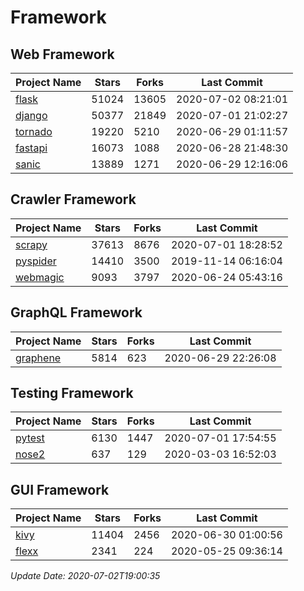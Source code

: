 # Framework

## Web Framework

| Project Name | Stars | Forks | Last Commit |
| ------------ | ----- | ----- | ----------- |
| [flask](https://github.com/pallets/flask) | 51024 | 13605 | 2020-07-02 08:21:01 |
| [django](https://github.com/django/django) | 50377 | 21849 | 2020-07-01 21:02:27 |
| [tornado](https://github.com/tornadoweb/tornado) | 19220 | 5210 | 2020-06-29 01:11:57 |
| [fastapi](https://github.com/tiangolo/fastapi) | 16073 | 1088 | 2020-06-28 21:48:30 |
| [sanic](https://github.com/huge-success/sanic) | 13889 | 1271 | 2020-06-29 12:16:06 |

## Crawler Framework

| Project Name | Stars | Forks | Last Commit |
| ------------ | ----- | ----- | ----------- |
| [scrapy](https://github.com/scrapy/scrapy) | 37613 | 8676 | 2020-07-01 18:28:52 |
| [pyspider](https://github.com/binux/pyspider) | 14410 | 3500 | 2019-11-14 06:16:04 |
| [webmagic](https://github.com/code4craft/webmagic) | 9093 | 3797 | 2020-06-24 05:43:16 |

## GraphQL Framework

| Project Name | Stars | Forks | Last Commit |
| ------------ | ----- | ----- | ----------- |
| [graphene](https://github.com/graphql-python/graphene) | 5814 | 623 | 2020-06-29 22:26:08 |

## Testing Framework

| Project Name | Stars | Forks | Last Commit |
| ------------ | ----- | ----- | ----------- |
| [pytest](https://github.com/pytest-dev/pytest) | 6130 | 1447 | 2020-07-01 17:54:55 |
| [nose2](https://github.com/nose-devs/nose2) | 637 | 129 | 2020-03-03 16:52:03 |

## GUI Framework

| Project Name | Stars | Forks | Last Commit |
| ------------ | ----- | ----- | ----------- |
| [kivy](https://github.com/kivy/kivy) | 11404 | 2456 | 2020-06-30 01:00:56 |
| [flexx](https://github.com/flexxui/flexx) | 2341 | 224 | 2020-05-25 09:36:14 |

*Update Date: 2020-07-02T19:00:35*
